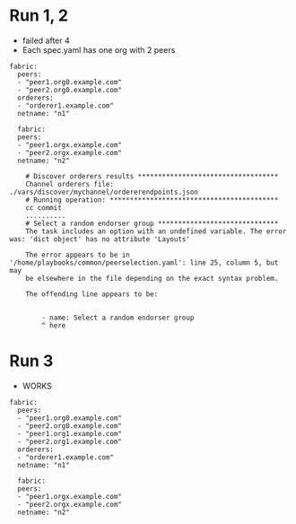 # Run 1, 2
 * failed after 4
 * Each spec.yaml has one org with 2 peers

```
fabric:
  peers:
  - "peer1.org0.example.com"
  - "peer2.org0.example.com"
  orderers:
  - "orderer1.example.com"
  netname: "n1"

  fabric:
  peers:
  - "peer1.orgx.example.com"
  - "peer2.orgx.example.com"
  netname: "n2"
```


        # Discover orderers results ***********************************
        Channel orderers file: ./vars/discover/mychannel/ordererendpoints.json
        # Running operation: ******************************************
        cc commit
        ..........
        # Select a random endorser group ******************************
        The task includes an option with an undefined variable. The error was: 'dict object' has no attribute 'Layouts'
        
        The error appears to be in '/home/playbooks/common/peerselection.yaml': line 25, column 5, but may
        be elsewhere in the file depending on the exact syntax problem.
        
        The offending line appears to be:
        
        
            - name: Select a random endorser group
            ^ here

# Run 3 
 * WORKS
 

```
fabric:
  peers:
  - "peer1.org0.example.com"
  - "peer2.org0.example.com"
  - "peer1.org1.example.com"
  - "peer2.org1.example.com"
  orderers:
  - "orderer1.example.com"
  netname: "n1"

  fabric:
  peers:
  - "peer1.orgx.example.com"
  - "peer2.orgx.example.com"
  netname: "n2"
```